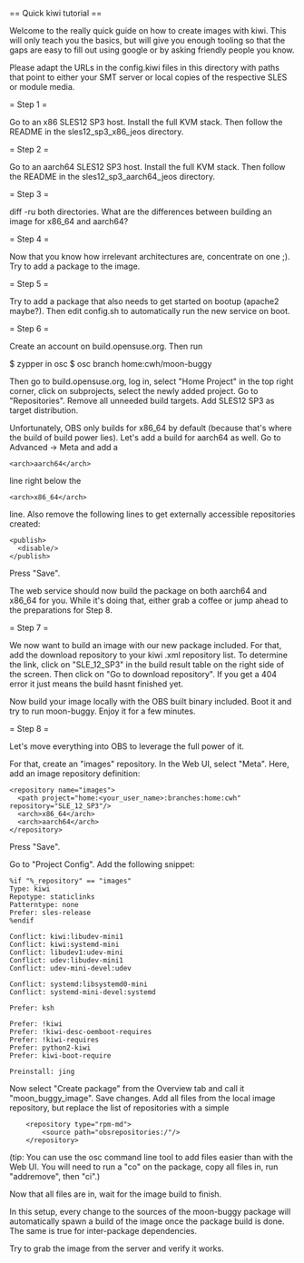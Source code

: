 == Quick kiwi tutorial ==

Welcome to the really quick guide on how to create images with kiwi. This will
only teach you the basics, but will give you enough tooling so that the gaps are
easy to fill out using google or by asking friendly people you know.

Please adapt the URLs in the config.kiwi files in this directory with paths that
point to either your SMT server or local copies of the respective SLES or module
media.

= Step 1 =

Go to an x86 SLES12 SP3 host. Install the full KVM stack. Then follow the
README in the sles12_sp3_x86_jeos directory.

= Step 2 =

Go to an aarch64 SLES12 SP3 host. Install the full KVM stack. Then follow the
README in the sles12_sp3_aarch64_jeos directory.

= Step 3 =

diff -ru both directories. What are the differences between building an image
for x86_64 and aarch64?

= Step 4 =

Now that you know how irrelevant architectures are, concentrate on one ;).
Try to add a package to the image.

= Step 5 =

Try to add a package that also needs to get started on bootup (apache2 maybe?).
Then edit config.sh to automatically run the new service on boot.

= Step 6 =

Create an account on build.opensuse.org. Then run

  $ zypper in osc
  $ osc branch home:cwh/moon-buggy

Then go to build.opensuse.org, log in, select "Home Project" in the top right
corner, click on subprojects, select the newly added project. Go to
"Repositories". Remove all unneeded build targets.  Add SLES12 SP3 as target
distribution.

Unfortunately, OBS only builds for x86_64 by default (because that's where the
build of build power lies). Let's add a build for aarch64 as well. Go to
Advanced -> Meta and add a

    <arch>aarch64</arch>

line right below the

    <arch>x86_64</arch>

line. Also remove the following lines to get externally accessible repositories
created:

    <publish>
      <disable/>
    </publish>

Press "Save".

The web service should now build the package on both aarch64 and x86_64 for
you. While it's doing that, either grab a coffee or jump ahead to the
preparations for Step 8.

= Step 7 =

We now want to build an image with our new package included. For that, add the
download repository to your kiwi .xml repository list. To determine the link,
click on "SLE_12_SP3" in the build result table on the right side of the screen.
Then click on "Go to download repository". If you get a 404 error it just means
the build hasnt finished yet.

Now build your image locally with the OBS built binary included. Boot it and try
to run moon-buggy. Enjoy it for a few minutes.

= Step 8 =

Let's move everything into OBS to leverage the full power of it.

For that, create an "images" repository. In the Web UI, select "Meta". Here,
add an image repository definition:

    <repository name="images">
      <path project="home:<your_user_name>:branches:home:cwh" repository="SLE_12_SP3"/>
      <arch>x86_64</arch>
      <arch>aarch64</arch>
    </repository>

Press "Save".

Go to "Project Config". Add the following snippet:

    %if "%_repository" == "images"
    Type: kiwi
    Repotype: staticlinks
    Patterntype: none
    Prefer: sles-release
    %endif

    Conflict: kiwi:libudev-mini1
    Conflict: kiwi:systemd-mini
    Conflict: libudev1:udev-mini
    Conflict: udev:libudev-mini1
    Conflict: udev-mini-devel:udev

    Conflict: systemd:libsystemd0-mini
    Conflict: systemd-mini-devel:systemd

    Prefer: ksh

    Prefer: !kiwi
    Prefer: !kiwi-desc-oemboot-requires
    Prefer: !kiwi-requires
    Prefer: python2-kiwi
    Prefer: kiwi-boot-require

    Preinstall: jing 

Now select "Create package" from the Overview tab and call it
"moon_buggy_image". Save changes. Add all files from the local image repository,
but replace the list of repositories with a simple

        <repository type="rpm-md">
            <source path="obsrepositories:/"/>
        </repository>

(tip: You can use the osc command line tool to add files easier than with the
Web UI. You will need to run a "co" on the package, copy all files in, run
"addremove", then "ci".)

Now that all files are in, wait for the image build to finish.

In this setup, every change to the sources of the moon-buggy package will
automatically spawn a build of the image once the package build is done. The
same is true for inter-package dependencies.

Try to grab the image from the server and verify it works.

